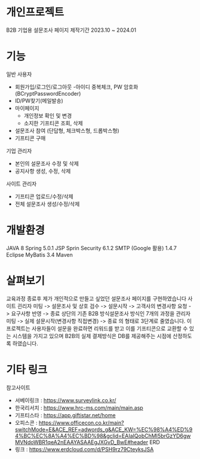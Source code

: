 # 개인프로젝트
B2B 기업용 설문조사 페이지
제작기간 2023.10 ~ 2024.01

# 기능
일반 사용자
 - 회원가입/로그인/로그아웃
   -아이디 중복체크, PW 암호화 (BCryptPasswordEncoder)
 - ID/PW찾기(메일발송)
 - 마이페이지
   - 개인정보 확인 및 변경
   - 소지한 기프티콘 조회, 삭제
 - 설문조사 참여 (단답형, 체크박스형, 드롭박스형)
 - 기프티콘 구매
   
기업 관리자
 - 본인의 설문조사 수정 및 삭제
 - 공지사항 생성, 수정, 삭제

사이트 관리자
  - 기프티콘 업로드/수정/삭제
  - 전체 설문조사 생성/수정/삭제

# 개발환경
JAVA 8
Spring 5.0.1
JSP
Sprin Security 6.1.2
SMTP (Google 활용) 1.4.7
Eclipse
MyBatis 3.4
Maven

# 살펴보기
교육과정 종료후 제가 개인적으로 만들고 싶었던 설문조사 페이지를 구현하였습니다 
사이트 괸리자 미팅 -> 설문조사 및 상호 검수 -> 설문시작 -> 고객사의 변경사항 요청 -> 요구사항 반영 -> 종료
상단의 기존 B2B 방식설문조사 방식인 7개의 과정을
관리자 미팅 -> 실제 설문시작(변경사항 직접변경) -> 종료 의 형태로 3단계로 줄였습니다.
이 프로젝트는 사용자들이 설문을 완료하면 리워드를 받고 이를 기프티콘으로 교환할 수 있는 시스템을 가지고 있으며 B2B의 실제 결제방식은 DB를 제공해주는 시점에 산정하도록 하였습니다.

# 기타 링크
참고사이트
 - 서베이링크 : https://www.surveylink.co.kr/
 - 한국리서치 : https://www.hrc-ms.com/main/main.asp
 - 기프티스타 : https://app.giftistar.net/home
 - 오피스콘 : https://www.officecon.co.kr/main?switchMode=E&ACE_REF=adwords_g&ACE_KW=%EC%98%A4%ED%94%BC%EC%8A%A4%EC%BD%98&gclid=EAIaIQobChMI5brGzYD6gwMVNdoWBR1qeA2nEAAYASAAEgJXGvD_BwE#header
ERD
 - 링크 : https://www.erdcloud.com/d/PSH9rz79CteyksJSA
